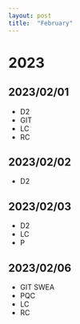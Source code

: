```yaml
---
layout: post
title:  "February"
---
```


# 2023


## 2023/02/01

- D2
- GIT
- LC
- RC

## 2023/02/02

- D2

## 2023/02/03

- D2
- LC
- P

## 2023/02/06

- GIT SWEA
- PQC
- LC
- RC